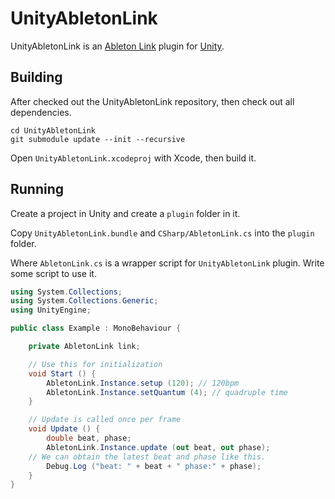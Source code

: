 # UnityAbletonLink

UnityAbletonLink is an [Ableton Link](https://github.com/Ableton/link) plugin for [Unity](https://unity3d.com).

## Building

After checked out the UnityAbletonLink repository, then check out all dependencies.

```
cd UnityAbletonLink
git submodule update --init --recursive
```

Open `UnityAbletonLink.xcodeproj` with Xcode, then build it.

## Running

Create a project in Unity and create a `plugin` folder in it.

Copy `UnityAbletonLink.bundle` and `CSharp/AbletonLink.cs` into the `plugin` folder.

Where `AbletonLink.cs` is a wrapper script for `UnityAbletonLink` plugin.
Write some script to use it.

```Example.cs
using System.Collections;
using System.Collections.Generic;
using UnityEngine;

public class Example : MonoBehaviour {

	private AbletonLink link;

	// Use this for initialization
	void Start () {
		AbletonLink.Instance.setup (120); // 120bpm
		AbletonLink.Instance.setQuantum (4); // quadruple time
	}

	// Update is called once per frame
	void Update () {
		double beat, phase;
		AbletonLink.Instance.update (out beat, out phase);
    // We can obtain the latest beat and phase like this.
		Debug.Log ("beat: " + beat + " phase:" + phase);
	}
}
```
